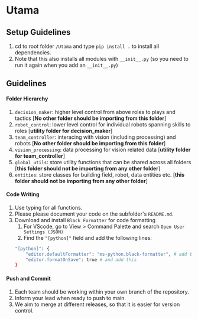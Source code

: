 # Utama

## Setup Guidelines

1. cd to root folder `/Utama` and type `pip install .` to install all dependencies.
2. Note that this also installs all modules with `__init__.py` (so you need to run it again when you add an `__init__.py`)

## Guidelines

#### Folder Hierarchy
1. `decision_maker`: higher level control from above roles to plays and tactics [**No other folder should be importing from this folder**]
2. `robot_control`: lower level control for individual robots spanning skills to roles [**utility folder for decision_maker**]
3. `team_controller`: interacing with vision (including processing) and robots [**No other folder should be importing from this folder**]
4. `vision_processing`: data processing for vision related data [**utility folder for team_controller**]
5. `global_utils`: store utility functions that can be shared across all folders [**this folder should not be importing from any other folder**]
6. `entities`: store classes for building field, robot, data entities etc. [**this folder should not be importing from any other folder**]

#### Code Writing
1. Use typing for all functions.
2. Please please document your code on the subfolder's `README.md`.
3. Download and install `Black Formatter` for code formatting
    1. For VScode, go to View > Command Palette and search `Open User Settings (JSON)`
    2. Find the `"[python]"` field and add the following lines:
    ```bash
    "[python]": {
        "editor.defaultFormatter": "ms-python.black-formatter", # add this
        "editor.formatOnSave": true # and add this
    }

    ```

#### Push and Commit
1. Each team should be working within your own branch of the repository.
2. Inform your lead when ready to push to main.
3. We aim to merge at different releases, so that it is easier for version control.
